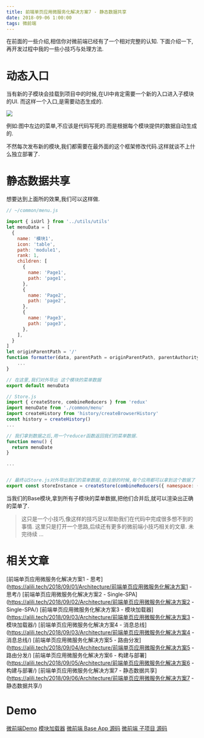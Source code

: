 ```yaml
---
title: 前端单页应用微服务化解决方案7 - 静态数据共享
date: 2018-09-06 1:00:00
tags: 微前端
---
```


在前面的一些介绍,相信你对微前端已经有了一个相对完整的认知.
下面介绍一下,再开发过程中我的一些小技巧与处理方法.

# 动态入口
当有新的子模块会挂载到项目中的时候,在UI中肯定需要一个新的入口进入子模块的UI.
而这样一个入口,是需要动态生成的.

![](https://alili.tech/images/micro/base-demo.jpg)

例如:图中左边的菜单,不应该是代码写死的.而是根据每个模块提供的数据自动生成的.

不然每次发布新的模块,我们都需要在最外面的这个框架修改代码.这样就谈不上什么独立部署了.

# 静态数据共享

想要达到上面所的效果,我们可以这样做.

```js
// ~/common/menu.js

import { isUrl } from '../utils/utils'
let menuData = [
  {
    name: '模块1',
    icon: 'table',
    path: 'module1',
    rank: 1,
    children: [
      {
        name: 'Page1',
        path: 'page1',
      },
      {
        name: 'Page2',
        path: 'page2',
      },
      {
        name: 'Page3',
        path: 'page3',
      },
    ],
  }
]
let originParentPath = '/'
function formatter(data, parentPath = originParentPath, parentAuthority) {
    ...
}

// 在这里,我们对外导出 这个模块的菜单数据
export default menuData

```

```js
// Store.js
import { createStore, combineReducers } from 'redux'
import menuDate from './common/menu'
import createHistory from 'history/createBrowserHistory'
const history = createHistory()
...

// 我们拿到数据之后,用一个reducer函数返回我们的菜单数据.
function menu() {
  return menuDate
}

...


// 最终以Store.js对外导出我们的菜单数据,在注册的时候,每个应用都可以拿到这个数据了
export const storeInstance = createStore(combineReducers({ namespace: () => 'list', menu, render, to }))
```

当我们的Base模块,拿到所有子模块的菜单数据,把他们合并后,就可以渲染出正确的菜单了.


> 这只是一个小技巧,像这样的技巧足以帮助我们在代码中完成很多想不到的事情.
这里只是打开一个思路,后续还有更多的微前端小技巧相关的文章.
未完待续 ...


# 相关文章
[前端单页应用微服务化解决方案1 - 思考](https://alili.tech/2018/09/01/Architecture/前端单页应用微服务化解决方案1 - 思考/)
[前端单页应用微服务化解决方案2 - Single-SPA](https://alili.tech/2018/09/02/Architecture/前端单页应用微服务化解决方案2 - Single-SPA/)
[前端单页应用微服务化解决方案3 - 模块加载器](https://alili.tech/2018/09/03/Architecture/前端单页应用微服务化解决方案3 - 模块加载器/)
[前端单页应用微服务化解决方案4 - 消息总线](https://alili.tech/2018/09/03/Architecture/前端单页应用微服务化解决方案4 - 消息总线/)
[前端单页应用微服务化解决方案5 - 路由分发](https://alili.tech/2018/09/04/Architecture/前端单页应用微服务化解决方案5 - 路由分发/)
[前端单页应用微服务化解决方案6 - 构建与部署](https://alili.tech/2018/09/05/Architecture/前端单页应用微服务化解决方案6 - 构建与部署/)
[前端单页应用微服务化解决方案7 - 静态数据共享](https://alili.tech/2018/09/06/Architecture/前端单页应用微服务化解决方案7 - 静态数据共享/)

# Demo
[微前端Demo](http://microfrontend.alili.tech/)
[模块加载器](https://github.com/Fantasy9527/lotus-scaffold-micro-frontend-portal)
[微前端 Base App 源码](https://github.com/Fantasy9527/microfrontend-base-demo)
[微前端 子项目 源码](https://github.com/Fantasy9527/microfrontend-submodule-demo)

